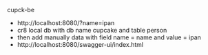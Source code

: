 cupck-be

- http://localhost:8080/?name=ipan
- cr8 local db with db name cupcake and table person
- then add manually data with field name = name and value = ipan
- http://localhost:8080/swagger-ui/index.html